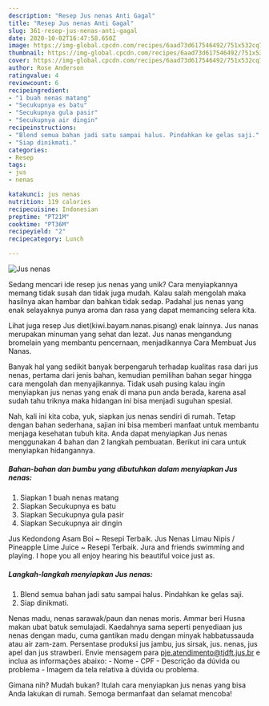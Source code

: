 ```yaml
---
description: "Resep Jus nenas Anti Gagal"
title: "Resep Jus nenas Anti Gagal"
slug: 361-resep-jus-nenas-anti-gagal
date: 2020-10-02T16:47:58.650Z
image: https://img-global.cpcdn.com/recipes/6aad73d617546492/751x532cq70/jus-nenas-foto-resep-utama.jpg
thumbnail: https://img-global.cpcdn.com/recipes/6aad73d617546492/751x532cq70/jus-nenas-foto-resep-utama.jpg
cover: https://img-global.cpcdn.com/recipes/6aad73d617546492/751x532cq70/jus-nenas-foto-resep-utama.jpg
author: Rose Anderson
ratingvalue: 4
reviewcount: 6
recipeingredient:
- "1 buah nenas matang"
- "Secukupnya es batu"
- "Secukupnya gula pasir"
- "Secukupnya air dingin"
recipeinstructions:
- "Blend semua bahan jadi satu sampai halus. Pindahkan ke gelas saji."
- "Siap dinikmati."
categories:
- Resep
tags:
- jus
- nenas

katakunci: jus nenas 
nutrition: 119 calories
recipecuisine: Indonesian
preptime: "PT21M"
cooktime: "PT36M"
recipeyield: "2"
recipecategory: Lunch

---
```



![Jus nenas](https://img-global.cpcdn.com/recipes/6aad73d617546492/751x532cq70/jus-nenas-foto-resep-utama.jpg)

Sedang mencari ide resep jus nenas yang unik? Cara menyiapkannya memang tidak susah dan tidak juga mudah. Kalau salah mengolah maka hasilnya akan hambar dan bahkan tidak sedap. Padahal jus nenas yang enak selayaknya punya aroma dan rasa yang dapat memancing selera kita.

Lihat juga resep Jus diet(kiwi.bayam.nanas.pisang) enak lainnya. Jus nanas merupakan minuman yang sehat dan lezat. Jus nanas mengandung bromelain yang membantu pencernaan, menjadikannya Cara Membuat Jus Nanas.

Banyak hal yang sedikit banyak berpengaruh terhadap kualitas rasa dari jus nenas, pertama dari jenis bahan, kemudian pemilihan bahan segar hingga cara mengolah dan menyajikannya. Tidak usah pusing kalau ingin menyiapkan jus nenas yang enak di mana pun anda berada, karena asal sudah tahu triknya maka hidangan ini bisa menjadi suguhan spesial.


Nah, kali ini kita coba, yuk, siapkan jus nenas sendiri di rumah. Tetap dengan bahan sederhana, sajian ini bisa memberi manfaat untuk membantu menjaga kesehatan tubuh kita. Anda dapat menyiapkan Jus nenas menggunakan 4 bahan dan 2 langkah pembuatan. Berikut ini cara untuk menyiapkan hidangannya.

<!--inarticleads1-->

##### Bahan-bahan dan bumbu yang dibutuhkan dalam menyiapkan Jus nenas:

1. Siapkan 1 buah nenas matang
1. Siapkan Secukupnya es batu
1. Siapkan Secukupnya gula pasir
1. Siapkan Secukupnya air dingin


Jus Kedondong Asam Boi ~ Resepi Terbaik. Jus Nenas Limau Nipis / Pineapple Lime Juice ~ Resepi Terbaik. Jura and friends swimming and playing. I hope you all enjoy hearing his beautiful voice just as. 

<!--inarticleads2-->

##### Langkah-langkah menyiapkan Jus nenas:

1. Blend semua bahan jadi satu sampai halus. Pindahkan ke gelas saji.
1. Siap dinikmati.


Nenas madu, nenas sarawak/paun dan nenas moris. Ammar beri Husna makan ubat batuk semulajadi. Kaedahnya sama seperti penyediaan jus nenas dengan madu, cuma gantikan madu dengan minyak habbatussauda atau air zam-zam. Persentase produksi jus jambu, jus sirsak, jus. nenas, jus apel dan jus strawberi. Envie mensagem para pje.atendimento@tjdft.jus.br e inclua as informações abaixo: - Nome - CPF - Descrição da dúvida ou problema - Imagem da tela relativa à dúvida ou problema. 

Gimana nih? Mudah bukan? Itulah cara menyiapkan jus nenas yang bisa Anda lakukan di rumah. Semoga bermanfaat dan selamat mencoba!
